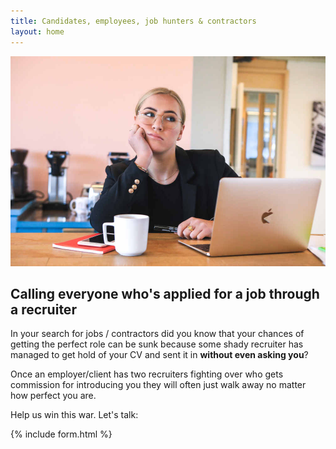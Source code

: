 ```yaml
---
title: Candidates, employees, job hunters & contractors
layout: home
---
```


![](../images/magnet-me-LDcC7aCWVlo-unsplash.jpg)

## Calling everyone who's applied for a job through a recruiter

In your search for jobs / contractors did you know that your chances of getting the perfect role can be sunk because some shady recruiter has managed to get hold of your CV and sent it in **without even asking you**?

Once an employer/client has two recruiters fighting over who gets commission for introducing you they will often just walk away no matter how perfect you are.

Help us win this war. Let's talk:

{% include form.html %}
